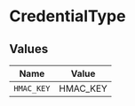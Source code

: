 # CredentialType


## Values

| Name       | Value      |
| ---------- | ---------- |
| `HMAC_KEY` | HMAC_KEY   |